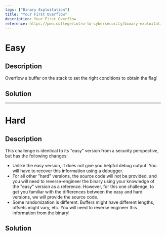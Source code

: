 ```yaml
---
tags: ["Binary Exploitation"]
title: "Your First Overflow"
description: Your First Overflow
reference: https://pwn.college/intro-to-cybersecurity/binary-exploitation/
---
```


# Easy

## Description

Overflow a buffer on the stack to set the right conditions to obtain the flag!

## Solution

---

# Hard

## Description

This challenge is identical to its "easy" version from a security perspective, but has the following changes:

- Unlike the easy version, it does not give you helpful debug output. You will have to recover this information using a debugger.
- For all other "hard" versions, the source code will not be provided, and you will need to reverse-engineer the binary using your knowledge of the "easy" version as a reference. However, for this one challenge, to get you familiar with the differences between the easy and hard versions, we will provide the source code.
- Some randomization is different. Buffers might have different lengths, offsets might vary, etc. You will need to reverse engineer this information from the binary!

## Solution
